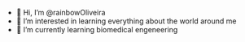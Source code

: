 - 👋 Hi, I’m @rainbowOliveira
- 👀 I’m interested in learning everything about the world around me
- 🌱 I’m currently learning biomedical engeneering


<!---
rainbowOliveira/rainbowOliveira is a ✨ special ✨ repository because its `README.md` (this file) appears on your GitHub profile.
You can click the Preview link to take a look at your changes.
--->
